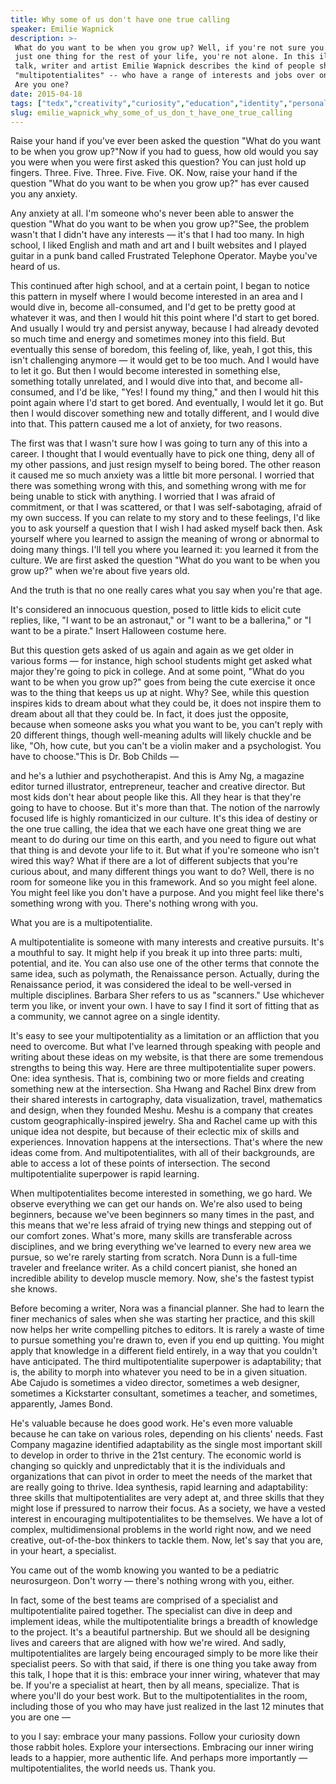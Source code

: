 ```yaml
---
title: Why some of us don't have one true calling
speaker: Emilie Wapnick
description: >-
 What do you want to be when you grow up? Well, if you're not sure you want to do
 just one thing for the rest of your life, you're not alone. In this illuminating
 talk, writer and artist Emilie Wapnick describes the kind of people she calls
 "multipotentialites" -- who have a range of interests and jobs over one lifetime.
 Are you one?
date: 2015-04-18
tags: ["tedx","creativity","curiosity","education","identity","personal-growth","work"]
slug: emilie_wapnick_why_some_of_us_don_t_have_one_true_calling
---
```


Raise your hand if you've ever been asked the question "What do you want to be when you
grow up?"Now if you had to guess, how old would you say you were when you were first asked
this question? You can just hold up fingers. Three. Five. Three. Five. Five. OK. Now,
raise your hand if the question "What do you want to be when you grow up?" has ever caused
you any anxiety.

Any anxiety at all. I'm someone who's never been able to answer the question "What do you
want to be when you grow up?"See, the problem wasn't that I didn't have any interests —
it's that I had too many. In high school, I liked English and math and art and I built
websites and I played guitar in a punk band called Frustrated Telephone Operator. Maybe
you've heard of us.

This continued after high school, and at a certain point, I began to notice this pattern
in myself where I would become interested in an area and I would dive in, become
all-consumed, and I'd get to be pretty good at whatever it was, and then I would hit this
point where I'd start to get bored. And usually I would try and persist anyway, because I
had already devoted so much time and energy and sometimes money into this field. But
eventually this sense of boredom, this feeling of, like, yeah, I got this, this isn't
challenging anymore — it would get to be too much. And I would have to let it go. But then
I would become interested in something else, something totally unrelated, and I would dive
into that, and become all-consumed, and I'd be like, "Yes! I found my thing," and then I
would hit this point again where I'd start to get bored. And eventually, I would let it
go. But then I would discover something new and totally different, and I would dive into
that. This pattern caused me a lot of anxiety, for two reasons.

The first was that I wasn't sure how I was going to turn any of this into a career. I
thought that I would eventually have to pick one thing, deny all of my other passions, and
just resign myself to being bored. The other reason it caused me so much anxiety was a
little bit more personal. I worried that there was something wrong with this, and
something wrong with me for being unable to stick with anything. I worried that I was
afraid of commitment, or that I was scattered, or that I was self-sabotaging, afraid of my
own success. If you can relate to my story and to these feelings, I'd like you to ask
yourself a question that I wish I had asked myself back then. Ask yourself where you
learned to assign the meaning of wrong or abnormal to doing many things. I'll tell you
where you learned it: you learned it from the culture. We are first asked the question
"What do you want to be when you grow up?" when we're about five years
old.

And the truth is that no one really cares what you say when you're that
age.

It's considered an innocuous question, posed to little kids to elicit cute replies, like,
"I want to be an astronaut," or "I want to be a ballerina," or "I want to be a pirate."
Insert Halloween costume here.

But this question gets asked of us again and again as we get older in various forms — for
instance, high school students might get asked what major they're going to pick in
college. And at some point, "What do you want to be when you grow up?" goes from being the
cute exercise it once was to the thing that keeps us up at night. Why? See, while this
question inspires kids to dream about what they could be, it does not inspire them to
dream about all that they could be. In fact, it does just the opposite, because when
someone asks you what you want to be, you can't reply with 20 different things, though
well-meaning adults will likely chuckle and be like, "Oh, how cute, but you can't be a
violin maker and a psychologist. You have to choose."This is Dr. Bob Childs
—

and he's a luthier and psychotherapist. And this is Amy Ng, a magazine editor turned
illustrator, entrepreneur, teacher and creative director. But most kids don't hear about
people like this. All they hear is that they're going to have to choose. But it's more
than that. The notion of the narrowly focused life is highly romanticized in our culture.
It's this idea of destiny or the one true calling, the idea that we each have one great
thing we are meant to do during our time on this earth, and you need to figure out what
that thing is and devote your life to it. But what if you're someone who isn't wired this
way? What if there are a lot of different subjects that you're curious about, and many
different things you want to do? Well, there is no room for someone like you in this
framework. And so you might feel alone. You might feel like you don't have a purpose. And
you might feel like there's something wrong with you. There's nothing wrong with
you.

What you are is a multipotentialite.

A multipotentialite is someone with many interests and creative pursuits. It's a mouthful
to say. It might help if you break it up into three parts: multi, potential, and ite. You
can also use one of the other terms that connote the same idea, such as polymath, the
Renaissance person. Actually, during the Renaissance period, it was considered the ideal
to be well-versed in multiple disciplines. Barbara Sher refers to us as "scanners." Use
whichever term you like, or invent your own. I have to say I find it sort of fitting that
as a community, we cannot agree on a single identity.

It's easy to see your multipotentiality as a limitation or an affliction that you need to
overcome. But what I've learned through speaking with people and writing about these ideas
on my website, is that there are some tremendous strengths to being this way. Here are
three multipotentialite super powers. One: idea synthesis. That is, combining two or more
fields and creating something new at the intersection. Sha Hwang and Rachel Binx drew from
their shared interests in cartography, data visualization, travel, mathematics and design,
when they founded Meshu. Meshu is a company that creates custom geographically-inspired
jewelry. Sha and Rachel came up with this unique idea not despite, but because of their
eclectic mix of skills and experiences. Innovation happens at the intersections. That's
where the new ideas come from. And multipotentialites, with all of their backgrounds, are
able to access a lot of these points of intersection. The second multipotentialite
superpower is rapid learning.

When multipotentialites become interested in something, we go hard. We observe everything
we can get our hands on. We're also used to being beginners, because we've been beginners
so many times in the past, and this means that we're less afraid of trying new things and
stepping out of our comfort zones. What's more, many skills are transferable across
disciplines, and we bring everything we've learned to every new area we pursue, so we're
rarely starting from scratch. Nora Dunn is a full-time traveler and freelance writer. As a
child concert pianist, she honed an incredible ability to develop muscle memory. Now,
she's the fastest typist she knows.

Before becoming a writer, Nora was a financial planner. She had to learn the finer
mechanics of sales when she was starting her practice, and this skill now helps her write
compelling pitches to editors. It is rarely a waste of time to pursue something you're
drawn to, even if you end up quitting. You might apply that knowledge in a different field
entirely, in a way that you couldn't have anticipated. The third multipotentialite
superpower is adaptability; that is, the ability to morph into whatever you need to be in
a given situation. Abe Cajudo is sometimes a video director, sometimes a web designer,
sometimes a Kickstarter consultant, sometimes a teacher, and sometimes, apparently, James
Bond.

He's valuable because he does good work. He's even more valuable because he can take on
various roles, depending on his clients' needs. Fast Company magazine identified
adaptability as the single most important skill to develop in order to thrive in the 21st
century. The economic world is changing so quickly and unpredictably that it is the
individuals and organizations that can pivot in order to meet the needs of the market that
are really going to thrive. Idea synthesis, rapid learning and adaptability: three skills
that multipotentialites are very adept at, and three skills that they might lose if
pressured to narrow their focus. As a society, we have a vested interest in encouraging
multipotentialites to be themselves. We have a lot of complex, multidimensional problems
in the world right now, and we need creative, out-of-the-box thinkers to tackle them. Now,
let's say that you are, in your heart, a specialist.

You came out of the womb knowing you wanted to be a pediatric neurosurgeon. Don't worry —
there's nothing wrong with you, either.

In fact, some of the best teams are comprised of a specialist and multipotentialite paired
together. The specialist can dive in deep and implement ideas, while the multipotentialite
brings a breadth of knowledge to the project. It's a beautiful partnership. But we should
all be designing lives and careers that are aligned with how we're wired. And sadly,
multipotentialites are largely being encouraged simply to be more like their specialist
peers. So with that said, if there is one thing you take away from this talk, I hope that
it is this: embrace your inner wiring, whatever that may be. If you're a specialist at
heart, then by all means, specialize. That is where you'll do your best work. But to the
multipotentialites in the room, including those of you who may have just realized in the
last 12 minutes that you are one —

to you I say: embrace your many passions. Follow your curiosity down those rabbit holes.
Explore your intersections. Embracing our inner wiring leads to a happier, more authentic
life. And perhaps more importantly — multipotentialites, the world needs us. Thank
you.

<!--
ad_duration=3.33
event="TEDxBend"
external_start_time=0
has_talk_citation=0
intro_duration=11.82
is_subtitle_required="False"
is_talk_featured="True"
language="en"
language_swap="False"
native_language="en"
number_of_related_talks=6
number_of_speakers=1
number_of_subtitled_videos=38
number_of_tags=7
number_of_talk_download_languages=38
number_of_talk_more_resources=2
number_of_talk_recommendations=0
number_of_talks_take_actions=1
post_ad_duration=0.83
published_timestamp="2015-10-02 15:44:26"
recording_date="2015-04-18"
speaker_description="Writer, coach, artist ..."
speaker_is_published=1
speaker_name="Emilie Wapnick"
talk_name="Why some of us don't have one true calling"
talks_tags=["tedx","creativity","curiosity","education","identity","personal-growth","work"]
url_audio="https://download.ted.com/talks/EmilieWapnick_2015X.mp3?apikey=acme-roadrunner"
url_photo_speaker="https://pe.tedcdn.com/images/ted/ad41c1afd23f6a17ffb62ed80649d4512cd1c0ea_254x191.jpg"
url_photo_talk="https://pe.tedcdn.com/images/ted/11e3541d75d4afba6badc2c3c058b8cb4bfe5863_2880x1620.jpg"
url_webpage="https://www.ted.com/talks/emilie_wapnick_why_some_of_us_don_t_have_one_true_calling"
video_type_name="TEDx Talk"
-->